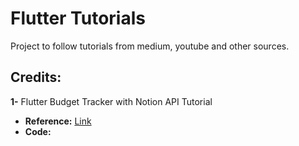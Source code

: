 # Flutter Tutorials

Project to follow tutorials from medium, youtube and other sources.

## Credits:


**1-** Flutter Budget Tracker with Notion API Tutorial
  + **Reference:** [Link][1]  
  + **Code:** 








[//]: #References
[1]: <https://www.youtube.com/watch?v=3vhWx2LT-SY>
